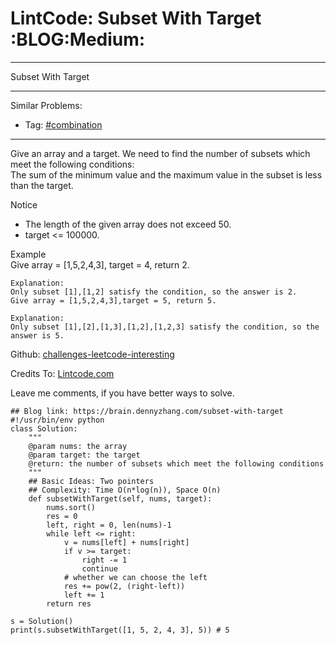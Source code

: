# LintCode: Subset With Target     :BLOG:Medium:


---

Subset With Target  

---

Similar Problems:  
-   Tag: [#combination](https://brain.dennyzhang.com/tag/combination)

---

Give an array and a target. We need to find the number of subsets which meet the following conditions:  
The sum of the minimum value and the maximum value in the subset is less than the target.  

Notice  
-   The length of the given array does not exceed 50.
-   target <= 100000.

Example  
Give array = [1,5,2,4,3], target = 4, return 2.  

    Explanation:
    Only subset [1],[1,2] satisfy the condition, so the answer is 2.
    Give array = [1,5,2,4,3],target = 5, return 5.

    Explanation:
    Only subset [1],[2],[1,3],[1,2],[1,2,3] satisfy the condition, so the answer is 5.

Github: [challenges-leetcode-interesting](https://github.com/DennyZhang/challenges-leetcode-interesting/tree/master/subset-with-target)  

Credits To: [Lintcode.com](http://www.lintcode.com/en/problem/subset-with-target/)  

Leave me comments, if you have better ways to solve.  

    ## Blog link: https://brain.dennyzhang.com/subset-with-target
    #!/usr/bin/env python
    class Solution:
        """
        @param nums: the array
        @param target: the target
        @return: the number of subsets which meet the following conditions
        """
        ## Basic Ideas: Two pointers
        ## Complexity: Time O(n*log(n)), Space O(n)
        def subsetWithTarget(self, nums, target):
            nums.sort()
            res = 0
            left, right = 0, len(nums)-1
            while left <= right:
                v = nums[left] + nums[right]
                if v >= target:
                    right -= 1
                    continue
                # whether we can choose the left
                res += pow(2, (right-left))
                left += 1
            return res
    
    s = Solution()
    print(s.subsetWithTarget([1, 5, 2, 4, 3], 5)) # 5